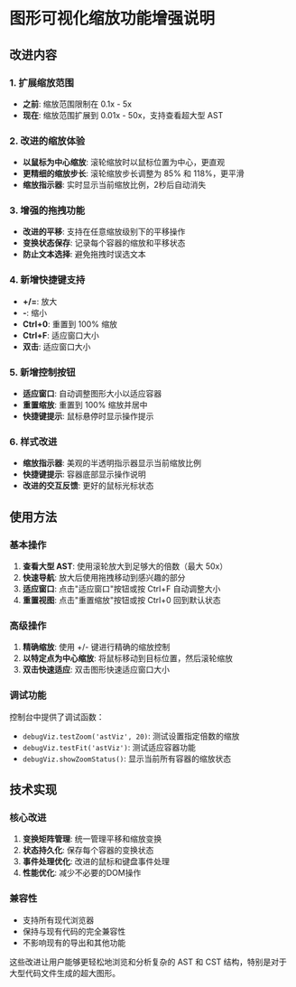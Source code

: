 # 图形可视化缩放功能增强说明

## 改进内容

### 1. 扩展缩放范围
- **之前**: 缩放范围限制在 0.1x - 5x
- **现在**: 缩放范围扩展到 0.01x - 50x，支持查看超大型 AST

### 2. 改进的缩放体验
- **以鼠标为中心缩放**: 滚轮缩放时以鼠标位置为中心，更直观
- **更精细的缩放步长**: 滚轮缩放步长调整为 85% 和 118%，更平滑
- **缩放指示器**: 实时显示当前缩放比例，2秒后自动消失

### 3. 增强的拖拽功能
- **改进的平移**: 支持在任意缩放级别下的平移操作
- **变换状态保存**: 记录每个容器的缩放和平移状态
- **防止文本选择**: 避免拖拽时误选文本

### 4. 新增快捷键支持
- **+/=**: 放大
- **-**: 缩小  
- **Ctrl+0**: 重置到 100% 缩放
- **Ctrl+F**: 适应窗口大小
- **双击**: 适应窗口大小

### 5. 新增控制按钮
- **适应窗口**: 自动调整图形大小以适应容器
- **重置缩放**: 重置到 100% 缩放并居中
- **快捷键提示**: 鼠标悬停时显示操作提示

### 6. 样式改进
- **缩放指示器**: 美观的半透明指示器显示当前缩放比例
- **快捷键提示**: 容器底部显示操作说明
- **改进的交互反馈**: 更好的鼠标光标状态

## 使用方法

### 基本操作
1. **查看大型 AST**: 使用滚轮放大到足够大的倍数（最大 50x）
2. **快速导航**: 放大后使用拖拽移动到感兴趣的部分
3. **适应窗口**: 点击"适应窗口"按钮或按 Ctrl+F 自动调整大小
4. **重置视图**: 点击"重置缩放"按钮或按 Ctrl+0 回到默认状态

### 高级操作
1. **精确缩放**: 使用 +/- 键进行精确的缩放控制
2. **以特定点为中心缩放**: 将鼠标移动到目标位置，然后滚轮缩放
3. **双击快速适应**: 双击图形快速适应窗口大小

### 调试功能
控制台中提供了调试函数：
- `debugViz.testZoom('astViz', 20)`: 测试设置指定倍数的缩放
- `debugViz.testFit('astViz')`: 测试适应容器功能
- `debugViz.showZoomStatus()`: 显示当前所有容器的缩放状态

## 技术实现

### 核心改进
1. **变换矩阵管理**: 统一管理平移和缩放变换
2. **状态持久化**: 保存每个容器的变换状态
3. **事件处理优化**: 改进的鼠标和键盘事件处理
4. **性能优化**: 减少不必要的DOM操作

### 兼容性
- 支持所有现代浏览器
- 保持与现有代码的完全兼容性
- 不影响现有的导出和其他功能

这些改进让用户能够更轻松地浏览和分析复杂的 AST 和 CST 结构，特别是对于大型代码文件生成的超大图形。
